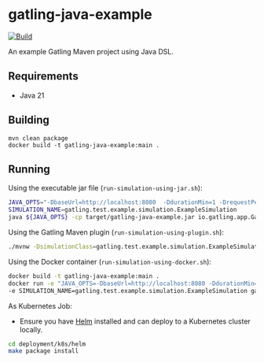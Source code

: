 # gatling-java-example

[![Build](https://github.com/jecklgamis/gatling-java-example/actions/workflows/build.yml/badge.svg)](https://github.com/jecklgamis/gatling-java-example/actions/workflows/build.yml)

An example Gatling Maven project using Java DSL.

## Requirements
* Java 21

## Building

```
mvn clean package
docker build -t gatling-java-example:main .
```

## Running

Using the executable jar file (`run-simulation-using-jar.sh`):

```bash
JAVA_OPTS="-DbaseUrl=http://localhost:8080  -DdurationMin=1 -DrequestPerSecond=10"
SIMULATION_NAME=gatling.test.example.simulation.ExampleSimulation
java ${JAVA_OPTS} -cp target/gatling-java-example.jar io.gatling.app.Gatling -s "${SIMULATION_NAME}"
```

Using the Gatling Maven plugin (`run-simulation-using-plugin.sh`):

```bash
./mvnw -DsimulationClass=gatling.test.example.simulation.ExampleSimulation gatling:test
```

Using the Docker container (`run-simulation-using-docker.sh`):

```bash
docker build -t gatling-java-example:main .
docker run -e "JAVA_OPTS=-DbaseUrl=http://localhost:8080 -DdurationMin=1 -DrequestPerSecond=10" \
-e SIMULATION_NAME=gatling.test.example.simulation.ExampleSimulation gatling-java-example:main
```

As Kubernetes Job:
* Ensure you have [Helm](https://helm.sh/) installed and can deploy to a Kubernetes cluster locally.
```bash
cd deployment/k8s/helm
make package install
```



